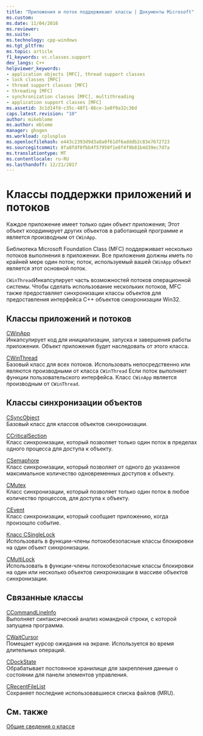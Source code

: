 ```yaml
---
title: "Приложения и поток поддерживают классы | Документы Microsoft"
ms.custom: 
ms.date: 11/04/2016
ms.reviewer: 
ms.suite: 
ms.technology: cpp-windows
ms.tgt_pltfrm: 
ms.topic: article
f1_keywords: vc.classes.support
dev_langs: C++
helpviewer_keywords:
- application objects [MFC], thread support classes
- lock classes [MFC]
- thread support classes [MFC]
- threading [MFC]
- synchronization classes [MFC], multithreading
- application support classes [MFC]
ms.assetid: 3c1d14fd-c35c-48f1-86ce-1e0f9a32c36d
caps.latest.revision: "10"
author: mikeblome
ms.author: mblome
manager: ghogen
ms.workload: cplusplus
ms.openlocfilehash: e443c2393d9d3a8a0f61df6adddb2c83e7672723
ms.sourcegitcommit: 8fa8fdf0fbb4f57950f1e8f4f9b81b4d39ec7d7a
ms.translationtype: MT
ms.contentlocale: ru-RU
ms.lasthandoff: 12/21/2017
---
```

# <a name="application-and-thread-support-classes"></a>Классы поддержки приложений и потоков
Каждое приложение имеет только один объект приложения; Этот объект координирует других объектов в работающей программе и является производным от `CWinApp`.  
  
 Библиотека Microsoft Foundation Class (MFC) поддерживает несколько потоков выполнения в приложении. Все приложения должны иметь по крайней мере один поток; поток, используемый вашей `CWinApp` объект является этот основной поток.  
  
 `CWinThread`Инкапсулирует часть возможностей потоков операционной системы. Чтобы сделать использование нескольких потоков, MFC также предоставляет синхронизации классы объектов для предоставления интерфейса C++ объектов синхронизации Win32.  
  
## <a name="application-and-thread-classes"></a>Классы приложений и потоков  
 [CWinApp](../mfc/reference/cwinapp-class.md)  
 Инкапсулирует код для инициализации, запуска и завершения работы приложения. Объект приложения будет наследовать от этого класса.  
  
 [CWinThread](../mfc/reference/cwinthread-class.md)  
 Базовый класс для всех потоков. Использовать непосредственно или являются производными от класса `CWinThread` Если поток выполняет функции пользовательского интерфейса. Класс `CWinApp` является производным от `CWinThread`.  
  
## <a name="synchronization-object-classes"></a>Классы синхронизации объектов  
 [CSyncObject](../mfc/reference/csyncobject-class.md)  
 Базовый класс для классов объектов синхронизации.  
  
 [CCriticalSection](../mfc/reference/ccriticalsection-class.md)  
 Класс синхронизации, который позволяет только один поток в пределах одного процесса для доступа к объекту.  
  
 [CSemaphore](../mfc/reference/csemaphore-class.md)  
 Класс синхронизации, который позволяет от одного до указанное максимальное количество одновременных доступов к объекту.  
  
 [CMutex](../mfc/reference/cmutex-class.md)  
 Класс синхронизации, который позволяет только один поток в любое количество процессов, для доступа к объекту.  
  
 [CEvent](../mfc/reference/cevent-class.md)  
 Класс синхронизации, который сообщает приложению, когда произошло событие.  
  
 [Класс CSingleLock](../mfc/reference/csinglelock-class.md)  
 Использовать в функции-члены потокобезопасные классы блокировки на один объект синхронизации.  
  
 [CMultiLock](../mfc/reference/cmultilock-class.md)  
 Использовать в функции-члены потокобезопасные классы блокировки на один или несколько объектов синхронизации в массиве объектов синхронизации.  
  
## <a name="related-classes"></a>Связанные классы  
 [CCommandLineInfo](../mfc/reference/ccommandlineinfo-class.md)  
 Выполняет синтаксический анализ командной строки, с которой запущена программа.  
  
 [CWaitCursor](../mfc/reference/cwaitcursor-class.md)  
 Помещает курсор ожидания на экране. Используется во время длительных операций.  
  
 [CDockState](../mfc/reference/cdockstate-class.md)  
 Обрабатывает постоянное хранилище для закрепления данные о состоянии для панели элементов управления.  
  
 [CRecentFileList](../mfc/reference/crecentfilelist-class.md)  
 Сохраняет последние использовавшиеся списка файлов (MRU).  
  
## <a name="see-also"></a>См. также  
 [Общие сведения о классе](../mfc/class-library-overview.md)

